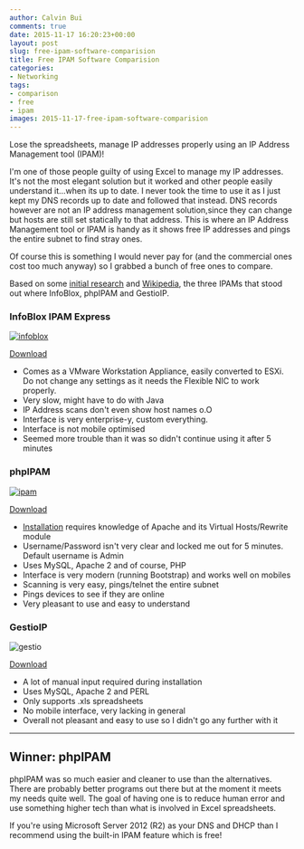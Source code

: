 ```yaml
---
author: Calvin Bui
comments: true
date: 2015-11-17 16:20:23+00:00
layout: post
slug: free-ipam-software-comparision
title: Free IPAM Software Comparision
categories:
- Networking
tags:
- comparison
- free
- ipam
images: 2015-11-17-free-ipam-software-comparision
---
```


Lose the spreadsheets, manage IP addresses properly using an IP Address Management tool (IPAM)!

<!-- more -->

I'm one of those people guilty of using Excel to manage my IP addresses. It's not the most elegant solution but it worked and other people easily understand it...when its up to date. I never took the time to use it as I just kept my DNS records up to date and followed that instead. DNS records however are not an IP address management solution,since they can change but hosts are still set statically to that address. This is where an IP Address Management tool or IPAM is handy as it shows free IP addresses and pings the entire subnet to find stray ones.

Of course this is something I would never pay for (and the commercial ones cost too much anyway) so I grabbed a bunch of free ones to compare.

Based on some [initial research](https://www.reddit.com/) and [Wikipedia](https://en.wikipedia.org/wiki/IP_address_management), the three IPAMs that stood out where InfoBlox, phpIPAM and GestioIP.

### InfoBlox IPAM Express

[](/images/{{page.images}}/gestio.png)[![infoblox](/images/{{page.images}}/infoblox-300x231.png)](/images/{{page.images}}/infoblox.png)

[Download](https://www.infoblox.com/downloads/software/ip-address-management-freeware)

* Comes as a VMware Workstation Appliance, easily converted to ESXi. Do not change any settings as it needs the Flexible NIC to work properly.
* Very slow, might have to do with Java
* IP Address scans don't even show host names o.O
* Interface is very enterprise-y, custom everything.
* Interface is not mobile optimised
* Seemed more trouble than it was so didn't continue using it after 5 minutes

### phpIPAM

[![ipam](/images/{{page.images}}/ipam-300x234.png)](/images/{{page.images}}/ipam.png)

[Download](http://phpipam.net/documents/download-phpipam/)

* [Installation](http://frankhinek.com/how-to-setup-phpipam-on-ubuntu-14-04/) requires knowledge of Apache and its Virtual Hosts/Rewrite module
* Username/Password isn't very clear and locked me out for 5 minutes. Default username is Admin
* Uses MySQL, Apache 2 and of course, PHP
* Interface is very modern (running Bootstrap) and works well on mobiles
* Scanning is very easy, pings/telnet the entire subnet
* Pings devices to see if they are online
* Very pleasant to use and easy to understand

### GestioIP

![gestio](/images/{{page.images}}/gestio-300x281.png)

[Download](http://sourceforge.net/projects/gestioip/)

  * A lot of manual input required during installation
  * Uses MySQL, Apache 2 and PERL
  * Only supports .xls spreadsheets
  * No mobile interface, very lacking in general
  * Overall not pleasant and easy to use so I didn't go any further with it

--------------------------------

## Winner: phpIPAM

phpIPAM was so much easier and cleaner to use than the alternatives. There are probably better programs out there but at the moment it meets my needs quite well. The goal of having one is to reduce human error and use something higher tech than what is involved in Excel spreadsheets.

If you're using Microsoft Server 2012 (R2) as your DNS and DHCP than I recommend using the built-in IPAM feature which is free!
